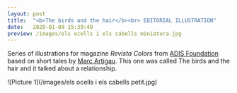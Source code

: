 ```yaml
---
layout: post
title:  "<b>The birds and the hair</b><br> EDITORIAL ILLUSTRATION"
date:   2020-01-09 15:39:40
preview: /images/els ocells i els cabells miniatura.jpg
---
```



Series of illustrations for magazine <i> Revista Colors </i> from <a href="http://www.fundacioadis.org/">ADIS Foundation</a> based on short tales by <a href="https://twitter.com/martigau?lang=es">Marc Artigau</a>. This one was called The birds and the hair and it talked about a relationship.<br>

![Picture 1](/images/els ocells i els cabells petit.jpg)
